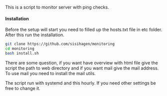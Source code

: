 This is a script to monitor server with ping checks. 

#### Installation
Before the setup will start you need to filled up the hosts.txt file in etc folder. After this run the installation. 

```bash
git clone https://github.com/sisihagen/monitoring
cd monitoring
bash install.sh
```

There are some question, if you want have overview with html file give the script the path to web directory and if you want mail give the mail address. To use mail you need to install the mail utils. 

The script run with systemd and this hourly. If you need other settings be free to change it. 
